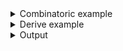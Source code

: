 <details><summary>Combinatoric example</summary>

```no_run
#[derive(Debug, Clone)]
pub enum Style {
    Intel,
    Att,
    Llvm,
}

#[derive(Debug, Clone)]
pub enum Report {
    /// Include defailed report
    Detailed,
    /// Include minimal report
    Minimal,
    /// No preferences
    Undecided,
}

#[derive(Debug, Clone)]
pub struct Options {
    style: Style,
    report: Report,
}

pub fn options() -> OptionParser<Options> {
    let intel = long("intel")
        .help("Show assembly using Intel style")
        .req_flag(Style::Intel);
    let att = long("att")
        .help("Show assembly using AT&T style")
        .req_flag(Style::Att);
    let llvm = long("llvm").help("Show llvm-ir").req_flag(Style::Llvm);
    let style = construct!([intel, att, llvm]).last();

    let detailed = long("detailed")
        .help("Include detailed report")
        .req_flag(Report::Detailed);
    let minimal = long("minimal")
        .help("Include minimal report")
        .req_flag(Report::Minimal);
    let report = construct!([detailed, minimal])
        .last()
        .fallback(Report::Undecided);

    construct!(Options { style, report }).to_options()
}

fn main() {
    println!("{:?}", options().run())
}
```

</details>
<details><summary>Derive example</summary>

```no_run
#[derive(Debug, Clone, Bpaf)]
#[bpaf(last)]
pub enum Style {
    /// Show assembly using Intel style
    Intel,
    /// Show assembly using AT&T style
    Att,
    /// Show llvm-ir
    Llvm,
}

#[derive(Debug, Clone, Bpaf)]
#[bpaf(last, fallback(Report::Undecided))]
pub enum Report {
    /// Include detailed report
    Detailed,
    /// Include minimal report
    Minimal,
    #[bpaf(skip)]
    /// No preferences
    Undecided,
}

#[derive(Debug, Clone, Bpaf)]
#[bpaf(options)]
pub struct Options {
    // external here uses explicit reference to function `style`
    // generated above
    #[bpaf(external(style))]
    style: Style,
    // here reference is implicit and derived from field name: `report`
    #[bpaf(external)]
    report: Report,
}

fn main() {
    println!("{:?}", options().run())
}
```

</details>
<details><summary>Output</summary>

In `--help` message `last` shows that inner parser can run multiple times


<div class='bpaf-doc'>
$ app --help<br>
<p><b>Usage</b>: <tt><b>app</b></tt> (<tt><b>--intel</b></tt> | <tt><b>--att</b></tt> | <tt><b>--llvm</b></tt>)... [<tt><b>--detailed</b></tt> | <tt><b>--minimal</b></tt>]...</p><p><div>
<b>Available options:</b></div><dl><dt><tt><b>    --intel</b></tt></dt>
<dd>Show assembly using Intel style</dd>
<dt><tt><b>    --att</b></tt></dt>
<dd>Show assembly using AT&T style</dd>
<dt><tt><b>    --llvm</b></tt></dt>
<dd>Show llvm-ir</dd>
<dt><tt><b>    --detailed</b></tt></dt>
<dd>Include detailed report</dd>
<dt><tt><b>    --minimal</b></tt></dt>
<dd>Include minimal report</dd>
<dt><tt><b>-h</b></tt>, <tt><b>--help</b></tt></dt>
<dd>Prints help information</dd>
</dl>
</p>
<style>
div.bpaf-doc {
    padding: 14px;
    background-color:var(--code-block-background-color);
    font-family: "Source Code Pro", monospace;
    margin-bottom: 0.75em;
}
div.bpaf-doc dt { margin-left: 1em; }
div.bpaf-doc dd { margin-left: 3em; }
div.bpaf-doc dl { margin-top: 0; padding-left: 1em; }
div.bpaf-doc  { padding-left: 1em; }
</style>
</div>



`style` takes one of several possible values and `last` lets user to pass it several times


<div class='bpaf-doc'>
$ app --intel<br>
Options { style: Intel, report: Undecided }
</div>


<div class='bpaf-doc'>
$ app --intel --att<br>
Options { style: Att, report: Undecided }
</div>


<div class='bpaf-doc'>
$ app --intel --att --intel<br>
Options { style: Intel, report: Undecided }
</div>


same goes with `report`


<div class='bpaf-doc'>
$ app --intel --detailed<br>
Options { style: Intel, report: Detailed }
</div>


<div class='bpaf-doc'>
$ app --att --detailed --minimal<br>
Options { style: Att, report: Minimal }
</div>

</details>